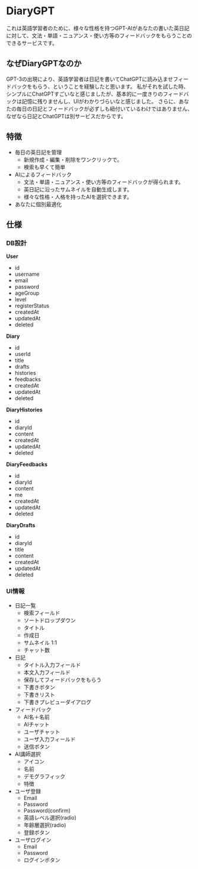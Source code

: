 # DiaryGPT

これは英語学習者のために、様々な性格を持つGPT-AIがあなたの書いた英日記に対して、文法・単語・ニュアンス・使い方等のフィードバックをもらうことのできるサービスです。

## なぜDiaryGPTなのか

GPT-3の出現により、英語学習者は日記を書いてChatGPTに読み込ませフィードバックをもらう、ということを経験したと思います。
私がそれを試した時、シンプルにChatGPTすごいなと感じましたが、基本的に一度きりのフィードバックは記憶に残りませんし、UIがわかりづらいなと感じました。
さらに、あなたの毎日の日記とフィードバックが必ずしも紐付いているわけではありません、なぜなら日記とChatGPTは別サービスだからです。

## 特徴

- 毎日の英日記を管理
  - 新規作成・編集・削除をワンクリックで。
  - 検索も早くて簡単
- AIによるフィードバック
  - 文法・単語・ニュアンス・使い方等のフィードバックが得られます。
  - 英日記に沿ったサムネイルを自動生成します。
  - 様々な性格・人格を持ったAIを選択できます。
- あなたに個別最適化

## 仕様

### DB設計

**User**

- id
- username
- email
- password
- ageGroup
- level
- registerStatus
- createdAt
- updatedAt
- deleted

**Diary**

- id
- userId
- title
- drafts
- histories
- feedbacks
- createdAt
- updatedAt
- deleted

**DiaryHistories**

- id
- diaryId
- content
- createdAt
- updatedAt
- deleted

**DiaryFeedbacks**

- id
- diaryId
- content
- me
- createdAt
- updatedAt
- deleted

**DiaryDrafts**

- id
- diaryId
- title
- content
- createdAt
- updatedAt
- deleted

### UI情報

- 日記一覧
  - 検索フィールド
  - ソートドロップダウン
  - タイトル
  - 作成日
  - サムネイル 1:1
  - チャット数
- 日記
  - タイトル入力フィールド
  - 本文入力フィールド
  - 保存してフィードバックをもらう
  - 下書きボタン
  - 下書きリスト
  - 下書きプレビューダイアログ
- フィードバック
  - AI名＋名前
  - AIチャット
  - ユーザチャット
  - ユーザ入力フィールド
  - 送信ボタン
- AI講師選択
  - アイコン
  - 名前
  - デモグラフィック
  - 特徴
- ユーザ登録
  - Email
  - Password
  - Password(confirm)
  - 英語レベル選択(radio)
  - 年齢層選択(radio)
  - 登録ボタン
- ユーザログイン
  - Email
  - Password
  - ログインボタン
